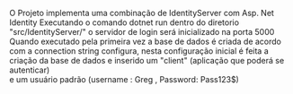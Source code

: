  O Projeto implementa uma combinação de IdentityServer com Asp. Net Identity
 Executando o comando dotnet run dentro do diretorio "src/IdentityServer/" o servidor de login será inicializado na porta 5000
 Quando executado pela primeira vez a base de dados é criada de acordo com a connection string configura, 
 nesta configuração inicial é feita a criação da base de dados e inserido um "client" (aplicação que poderá se autenticar)  
 e um usuário padrão (username : Greg , Password: Pass123$) 

